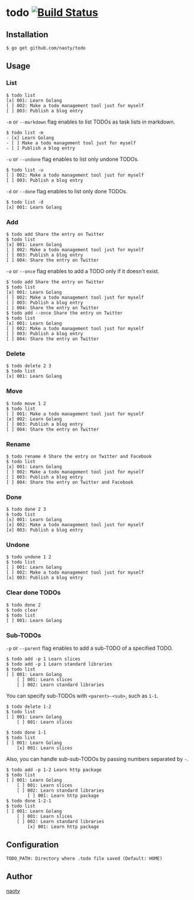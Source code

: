 # todo [![Build Status](https://travis-ci.org/naoty/todo.svg?branch=master)](https://travis-ci.org/naoty/todo)

## Installation

```
$ go get github.com/naoty/todo
```

## Usage

### List

```
$ todo list
[x] 001: Learn Golang
[ ] 002: Make a todo management tool just for myself
[ ] 003: Publish a blog entry
```

`-m` or `--markdown` flag enables to list TODOs as task lists in markdown.

```
$ todo list -m
- [x] Learn Golang
- [ ] Make a todo management tool just for myself
- [ ] Publish a blog entry
```

`-u` or `--undone` flag enables to list only undone TODOs.

```
$ todo list -u
[ ] 002: Make a todo management tool just for myself
[ ] 003: Publish a blog entry
```

`-d` or `--done` flag enables to list only done TODOs.

```
$ todo list -d
[x] 001: Learn Golang
```

### Add

```
$ todo add Share the entry on Twitter
$ todo list
[x] 001: Learn Golang
[ ] 002: Make a todo management tool just for myself
[ ] 003: Publish a blog entry
[ ] 004: Share the entry on Twitter
```

`-o` or `--once` flag enables to add a TODO only if it doesn't exist.

```
$ todo add Share the entry on Twitter
$ todo list
[x] 001: Learn Golang
[ ] 002: Make a todo management tool just for myself
[ ] 003: Publish a blog entry
[ ] 004: Share the entry on Twitter
$ todo add --once Share the entry on Twitter
$ todo list
[x] 001: Learn Golang
[ ] 002: Make a todo management tool just for myself
[ ] 003: Publish a blog entry
[ ] 004: Share the entry on Twitter
```

### Delete

```
$ todo delete 2 3
$ todo list
[x] 001: Learn Golang
```

### Move

```
$ todo move 1 2
$ todo list
[ ] 001: Make a todo management tool just for myself
[x] 002: Learn Golang
[ ] 003: Publish a blog entry
[ ] 004: Share the entry on Twitter
```

### Rename

```
$ todo rename 4 Share the entry on Twitter and Facebook
$ todo list
[x] 001: Learn Golang
[ ] 002: Make a todo management tool just for myself
[ ] 003: Publish a blog entry
[ ] 004: Share the entry on Twitter and Facebook
```

### Done

```
$ todo done 2 3
$ todo list
[x] 001: Learn Golang
[x] 002: Make a todo management tool just for myself
[x] 003: Publish a blog entry
```

### Undone

```
$ todo undone 1 2
$ todo list
[ ] 001: Learn Golang
[ ] 002: Make a todo management tool just for myself
[x] 003: Publish a blog entry
```

### Clear done TODOs

```
$ todo done 2
$ todo clear
$ todo list
[ ] 001: Learn Golang
```

### Sub-TODOs

`-p` or `--parent` flag enables to add a sub-TODO of a specified TODO.

```
$ todo add -p 1 Learn slices
$ todo add -p 1 Learn standard libraries
$ todo list
[ ] 001: Learn Golang
	[ ] 001: Learn slices
	[ ] 002: Learn standard libraries
```

You can specify sub-TODOs with `<parent>-<sub>`, such as `1-1`.

```
$ todo delete 1-2
$ todo list
[ ] 001: Learn Golang
	[ ] 001: Learn slices
```

```
$ todo done 1-1
$ todo list
[ ] 001: Learn Golang
	[x] 001: Learn slices
```

Also, you can handle sub-sub-TODOs by passing numbers separated by `-`.

```
$ todo add -p 1-2 Learn http package
$ todo list
[ ] 001: Learn Golang
	[ ] 001: Learn slices
	[ ] 002: Learn standard libraries
		[ ] 001: Learn http package
$ todo done 1-2-1
$ todo list
[ ] 001: Learn Golang
	[ ] 001: Learn slices
	[ ] 002: Learn standard libraries
		[x] 001: Learn http package
```

## Configuration

```
TODO_PATH: Directory where .todo file saved (Default: HOME)
```

## Author

[naoty](https://github.com/naoty)

